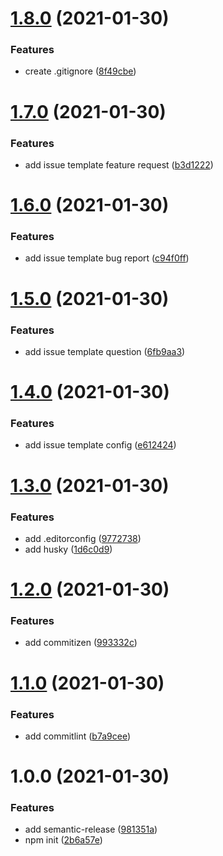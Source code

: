 # [1.8.0](https://github.com/bromso/school-amazon-aws/compare/v1.7.0...v1.8.0) (2021-01-30)


### Features

* create .gitignore ([8f49cbe](https://github.com/bromso/school-amazon-aws/commit/8f49cbe724b729a982e5bb66d9ec0d5f1c815348))

# [1.7.0](https://github.com/bromso/school-amazon-aws/compare/v1.6.0...v1.7.0) (2021-01-30)


### Features

* add issue template feature request ([b3d1222](https://github.com/bromso/school-amazon-aws/commit/b3d1222250dbe0f3964e1105b0d9f84f90468e5a))

# [1.6.0](https://github.com/bromso/school-amazon-aws/compare/v1.5.0...v1.6.0) (2021-01-30)


### Features

* add issue template bug report ([c94f0ff](https://github.com/bromso/school-amazon-aws/commit/c94f0ffd9e6c0901974ac1e16103ec34889b20b4))

# [1.5.0](https://github.com/bromso/school-amazon-aws/compare/v1.4.0...v1.5.0) (2021-01-30)


### Features

* add issue template question ([6fb9aa3](https://github.com/bromso/school-amazon-aws/commit/6fb9aa3d2e6d2aac0345361cb77058d9589fad94))

# [1.4.0](https://github.com/bromso/school-amazon-aws/compare/v1.3.0...v1.4.0) (2021-01-30)


### Features

* add issue template config ([e612424](https://github.com/bromso/school-amazon-aws/commit/e61242460337efc6d5adc041df7ec99b4611a50d))

# [1.3.0](https://github.com/bromso/school-amazon-aws/compare/v1.2.0...v1.3.0) (2021-01-30)


### Features

* add .editorconfig ([9772738](https://github.com/bromso/school-amazon-aws/commit/97727381d3ca1bb20afbe96884d38e283d67b541))
* add husky ([1d6c0d9](https://github.com/bromso/school-amazon-aws/commit/1d6c0d96a642fe8dba1fcb8cb9797dec15b3cedf))

# [1.2.0](https://github.com/bromso/school-amazon-aws/compare/v1.1.0...v1.2.0) (2021-01-30)


### Features

* add commitizen ([993332c](https://github.com/bromso/school-amazon-aws/commit/993332ca34786f1371e6f591bdd084fa388b2b29))

# [1.1.0](https://github.com/bromso/school-amazon-aws/compare/v1.0.0...v1.1.0) (2021-01-30)


### Features

* add commitlint ([b7a9cee](https://github.com/bromso/school-amazon-aws/commit/b7a9cee6810a2904ff6dc25c515d0f398cdfcff7))

# 1.0.0 (2021-01-30)


### Features

* add semantic-release ([981351a](https://github.com/bromso/school-amazon-aws/commit/981351a44c7d44dacd39e07082deb73ab9be97b3))
* npm init ([2b6a57e](https://github.com/bromso/school-amazon-aws/commit/2b6a57e77f0f17d789001382d0470ec4a8180141))
